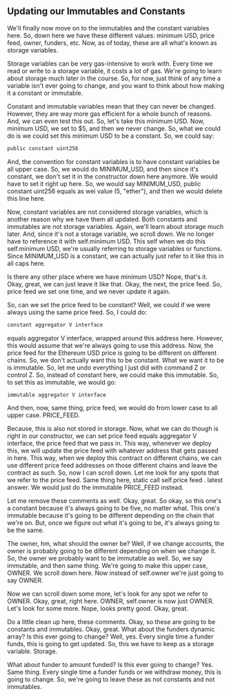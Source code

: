 ## Updating our Immutables and Constants

We'll finally now move on to the immutables and the constant variables here. So, down here we have these different values: minimum USD, price feed, owner, funders, etc. Now, as of today, these are all what's known as storage variables.

Storage variables can be very gas-intensive to work with. Every time we read or write to a storage variable, it costs a lot of gas. We're going to learn about storage much later in the course. So, for now, just think of any time a variable isn't ever going to change, and you want to think about how making it a constant or immutable.

Constant and immutable variables mean that they can never be changed. However, they are way more gas efficient for a whole bunch of reasons. And, we can even test this out. So, let's take this minimum USD. Now, minimum USD, we set to $5, and then we never change. So, what we could do is we could set this minimum USD to be a constant. So, we could say:

```python
public constant uint256
```

And, the convention for constant variables is to have constant variables be all upper case. So, we would do MINIMUM_USD, and then since it's constant, we don't set it in the constructor down here anymore. We would have to set it right up here. So, we would say MINIMUM_USD, public constant uint256 equals as wei value (5, "ether"), and then we would delete this line here.

Now, constant variables are not considered storage variables, which is another reason why we have them all updated. Both constants and immutables are not storage variables. Again, we'll learn about storage much later. And, since it's not a storage variable, we scroll down. We no longer have to reference it with self.minimum USD. This self when we do this self.minimum USD, we're usually referring to storage variables or functions. Since MINIMUM_USD is a constant, we can actually just refer to it like this in all caps here.

Is there any other place where we have minimum USD? Nope, that's it. Okay, great, we can just leave it like that. Okay, the next, the price feed. So, price feed we set one time, and we never update it again.

So, can we set the price feed to be constant? Well, we could if we were always using the same price feed. So, I could do:

```python
constant aggregator V interface
```

equals aggregator V interface, wrapped around this address here. However, this would assume that we're always going to use this address. Now, the price feed for the Ethereum USD price is going to be different on different chains. So, we don't actually want this to be constant. What we want it to be is immutable. So, let me undo everything I just did with command Z or control Z. So, instead of constant here, we could make this immutable. So, to set this as immutable, we would go:

```python
immutable aggregator V interface
```

And then, now, same thing, price feed, we would do from lower case to all upper case. PRICE_FEED.

Because, this is also not stored in storage. Now, what we can do though is right in our constructor, we can set price feed equals aggregator V interface, the price feed that we pass in. This way, whenever we deploy this, we will update the price feed with whatever address that gets passed in here. This way, when we deploy this contract on different chains, we can use different price feed addresses on those different chains and leave the contract as such. So, now I can scroll down. Let me look for any spots that we refer to the price feed. Same thing here, static call self.price feed . latest answer. We would just do the immutable PRICE_FEED instead.

Let me remove these comments as well. Okay, great. So okay, so this one's a constant because it's always going to be five, no matter what. This one's immutable because it's going to be different depending on the chain that we're on. But, once we figure out what it's going to be, it's always going to be the same.

The owner, hm, what should the owner be? Well, if we change accounts, the owner is probably going to be different depending on when we change it. So, the owner we probably want to be immutable as well. So, we say immutable, and then same thing. We're going to make this upper case, OWNER. We scroll down here. Now instead of self.owner we're just going to say OWNER.

Now we can scroll down some more, let's look for any spot we refer to OWNER. Okay, great, right here. OWNER, self.owner is now just OWNER. Let's look for some more. Nope, looks pretty good. Okay, great.

Do a little clean up here, these comments. Okay, so these are going to be constants and immutables. Okay, great. What about the funders dynamic array? Is this ever going to change? Well, yes. Every single time a funder funds, this is going to get updated. So, this we have to keep as a storage variable. Storage.

What about funder to amount funded? Is this ever going to change? Yes. Same thing. Every single time a funder funds or we withdraw money, this is going to change. So, we're going to leave these as not constants and not immutables.
